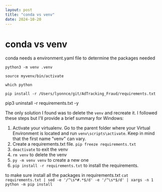 ```yaml
---
layout: post
title: "conda vs venv"
date: 2024-10-20
---
```

# conda vs venv

conda needs a environment.yaml file to determine the packages needed

 `python3 -m venv .venv`

`source myvenv/bin/activate`

`which python`

`pip install -r /Users/lyonnce/git/AdTracking_Fraud/requirements.txt`

pip3 uninstall -r requirements.txt -y

The only solution I found was to delete the `venv` and recreate it. I followed these steps but I'll provide a brief summary for Windows:

1. Activate your virtualenv. Go to the parent folder where your Virtual Environment is located and run `venv\scripts\activate`. Keep in mind that the first name "venv" can vary.
2. Create a requirements.txt file. `pip freeze requirements.txt`
3. `deactivate` to exit the venv
4. `rm venv` to delete the venv
5. `py -m venv venv` to create a new one
6. `pip install -r requirements.txt` to install the requirements.

to make sure install all the packages in requirements.txt
`cat requirements.txt | sed -e '/^\s*#.*$/d' -e '/^\s*$/d' | xargs -n 1 python -m pip install`
